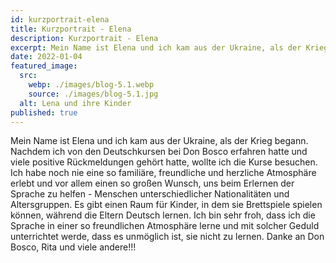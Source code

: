 ```yaml
---
id: kurzportrait-elena
title: Kurzportrait - Elena
description: Kurzportrait - Elena
excerpt: Mein Name ist Elena und ich kam aus der Ukraine, als der Krieg begann. Nachdem ich von den Deutschkursen bei Don Bosco erfahren hatte und viele positive Rückmeldungen gehört hatte, wollte ich die Kurse besuchen.
date: 2022-01-04
featured_image:
  src: 
    webp: ./images/blog-5.1.webp
    source: ./images/blog-5.1.jpg
  alt: Lena und ihre Kinder
published: true
---
```


Mein Name ist Elena und ich kam aus der Ukraine, als der Krieg begann. Nachdem ich von den Deutschkursen bei Don Bosco erfahren hatte und viele positive Rückmeldungen gehört hatte, wollte ich die Kurse besuchen. Ich habe noch nie eine so familiäre, freundliche und herzliche Atmosphäre erlebt und vor allem einen so großen Wunsch, uns beim Erlernen der Sprache zu helfen - Menschen unterschiedlicher Nationalitäten und Altersgruppen. Es gibt einen Raum für Kinder, in dem sie Brettspiele spielen können, während die Eltern Deutsch lernen. Ich bin sehr froh, dass ich die Sprache in einer so freundlichen Atmosphäre lerne und mit solcher Geduld unterrichtet werde, dass es unmöglich ist, sie nicht zu lernen. Danke an Don Bosco, Rita und viele andere!!!
